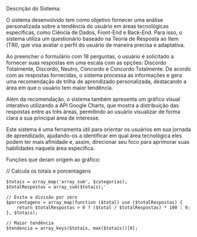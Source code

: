 Descrição do Sistema:

O sistema desenvolvido tem como objetivo fornecer uma análise personalizada sobre a tendência do usuário em áreas tecnológicas específicas, como Ciência de Dados, Front-End e Back-End. Para isso, o sistema utiliza um questionário baseado na Teoria de Resposta ao Item (TRI), que visa avaliar o perfil do usuário de maneira precisa e adaptativa.

Ao preencher o formulário com 18 perguntas, o usuário é solicitado a fornecer suas respostas em uma escala com as opções: Discordo Totalmente, Discordo, Neutro, Concordo e Concordo Totalmente. De acordo com as respostas fornecidas, o sistema processa as informações e gera uma recomendação de trilha de aprendizado personalizada, destacando a área em que o usuário tem maior tendência.

Além da recomendação, o sistema também apresenta um gráfico visual interativo utilizando a API Google Charts, que mostra a distribuição das respostas entre as três áreas, permitindo ao usuário visualizar de forma clara a sua principal área de interesse.

Este sistema é uma ferramenta útil para orientar os usuários em sua jornada de aprendizado, ajudando-os a identificar em qual área tecnológica eles podem ter mais afinidade e, assim, direcionar seu foco para aprimorar suas habilidades naquela área específica.



Funções que deram origem ao gráfico:



// Calcula os totais e porcentagens

    $totais = array_map('array_sum', $categorias);
    $totalRespostas = array_sum($totais);'
    
    // Evita a divisão por zero
    $porcentagens = array_map(function ($total) use ($totalRespostas) {
        return $totalRespostas > 0 ? ($total / $totalRespostas) * 100 : 0;
    }, $totais);

    // Maior tendência
    $tendencia = array_keys($totais, max($totais))[0];
